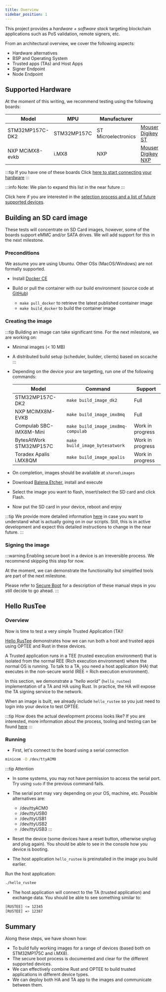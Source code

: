 ```yaml
---
title: Overview
sidebar_position: 1
---
```


This project provides a _hardware + software stack_ targeting blockchain applications such as PoS validation, remote signers, etc.

From an architectural overview, we cover the following aspects:

- Hardware alternatives
- BSP and Operating System
- Trusted apps (TAs) and Host Apps
- Signer Endpoint
- Node Endpoint

## Supported Hardware

At the moment of this writing, we recommend testing using the following boards:

| Model           | MPU         | Manufacturer        |                                   |
| --------------- | ----------- | ------------------- | --------------------------------- |
| STM32MP157C-DK2 | STM32MP157C | ST Microelectronics | [Mouser][1] [Digikey][2] [ST][3]  |
| NXP MCiMX8-evkb | i.MX8       | NXP                 | [Mouser][4] [Digikey][5] [NXP][6] |

[1]: https://www.mouser.ch/ProductDetail/STMicroelectronics/STM32MP157C-DK2?qs=9r4v7xj2LnnSrQDGcA2diw==
[2]: https://www.digikey.ch/products/en?keywords=MCIMX8M-EVKB
[3]: https://www.st.com/en/evaluation-tools/stm32mp157c-dk2.html#sample-and-buy
[4]: https://www.nxp.com/part/MCIMX8M-EVKB#/
[5]: https://www.mouser.ch/ProductDetail/NXP-Semiconductors/MCIMX8M-EVKB?qs=%2Fha2pyFaduhMHVqoUq4oRfF9hEn3wIuiNQ14GBmEQkNua8L5aW7Edg%3D%3D
[6]: https://www.digikey.ch/products/en?keywords=STM32MP157C-DK2

:::tip If you have one of these boards
Click [here to start connecting your hardware](./20.HardwareSetup/20.intro.mdx)
:::

:::info
Note: We plan to expand this list in the near future
:::

Click here if you are interested in the [selection process and a list of future supported devices](./10.HardwareSelection.md).

## Building an SD card image

These tests will concentrate on SD Card images, however, some of the boards support eMMC and/or SATA drives. We will add support for this in the next milestone.

### Preconditions

We assume you are using Ubuntu. Other OSs (MacOS/Windows) are not formally supported.

- Install [Docker CE](https://docs.docker.com/install/linux/docker-ce/ubuntu/)

- Build or pull the container with our build environment (source code at [GitHub](https://github.com/Zondax/docker-builder))

  - `make pull_docker` to retrieve the latest published container image
  - `make build_docker` to build the container image

### Creating the image

:::tip
Building an image can take significant time. For the next milestone, we are working on:

- Minimal images (< 10 MB)
- A distributed build setup (scheduler, builder, clients) based on sccache
  :::

- Depending on the device your are targetting, run one of the following commands:

  | Model                   | Command                            | Support          |
  | ----------------------- | ---------------------------------- | ---------------- |
  | STM32MP157C-DK2         | `make build_image_dk2`             | Full             |
  | NXP MCIMX8M-EVKB        | `make build_image_imx8mq`          | Full             |
  | Compulab SBC-iMX8M-Mini | `make build_image_imx8mq-compulab` | Work in progress |
  | BytesAtWork STM32MP157C | `make build_image_bytesatwork`     | Work in progress |
  | Toradex Apalis i.MX8QM  | `make build_image_apalis`          | Work in progress |

- On completion, images should be available at `shared\images`
- Download [Balena Etcher](https://www.balena.io/etcher), install and execute
- Select the image you want to flash, insert/select the SD card and click
  Flash.
- Now put the SD card in your device, reboot and enjoy

:::tip
We provide more detailed information [here](./30.BSP/30.intro.mdx) in case you want to understand what is actually going on in our scripts. Still, this is in active development and expect this detailed instructions to change in the near future.
:::

### Signing the image

:::warning
Enabling secure boot in a device is an irreversible process. We recommend skipping this step for now.

At the moment, we can demonstrate the functionality but simplified tools are part of the next milestone.

Please refer to [Secure Boot](./50.Secure%20Boot/50.SecureBoot.md) for a description of these manual steps in you still decide to go ahead.
:::

## Hello RusTee

### Overview

Now is time to test a very simple Trusted Application (TA)!

[Hello RusTee](./40.Development/41.HelloRustee.md) demonstrates how we can run both a host and trusted apps using OPTEE and Rust in these devices.

A Trusted application runs in a TEE (trusted execution environment) that is isolated from the normal REE (Rich execution environment) where the normal OS is running. To talk to a TA, you need a host application (HA) that executes in the non-secure world (REE = Rich execution environment).

In this section, we demonstrate a _"hello world"_ (`hello_rustee`) implementation of a TA and HA using Rust. In practice, the HA will expose the TA signing service to the network.

When an image is built, we already include `hello_rustee` so you just need to login into your device to test OPTEE.

:::tip How does the actual development process looks like?
If you are interested, more information about the process, tooling and testing can be found [here](./40.Development/41.HelloRustee.md)
:::

### Running

- First, let's connect to the board using a serial connection

```bash
minicom -D /dev/ttyACM0
```

:::tip Attention

- In some systems, you may not have permission to access the serial port. Try using `sudo` if the previous command fails.
- The serial port may vary depending on your OS, machine, etc. Possible alternatives are:

  - /dev/ttyACM0
  - /dev/ttyUSB0
  - /dev/ttyUSB1
  - /dev/ttyUSB2
  - /dev/ttyUSB3
    :::

- Reset the device (some devices have a reset button, otherwise unplug and plug again). You should be able to see in the console how you device is booting.

- The host application `hello_rustee` is preinstalled in the image you build earlier.

Run the host application:

```bash
./hello_rustee
```

- The host application will connect to the TA (trusted application) and exchange data. You should be able to see something similar to:

```bash
[RUSTEE] <= 12345
[RUSTEE] => 12387
```

## Summary

Along these steps, we have shown how:

- To build fully working images for a range of devices (based both on STM32MP175C and i.MX8).
- The secure boot process is documented and clear for the different supported devices.
- We can effectively combine Rust and OPTEE to build trusted applications in different device types.
- We can deploy both HA and TA app to the images and communicate between them.
